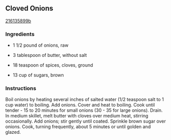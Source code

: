 ## Cloved Onions

[216135899b](http://www.food.com/recipe/cloved-onions-340910)

### Ingredients

 - 1 1/2 pound of onions, raw

 - 3 tablespoon of butter, without salt

 - 18 teaspoon of spices, cloves, ground

 - 13 cup of sugars, brown

### Instructions

Boil onions by heating several inches of salted water (1/2 teaspoon salt to 1 cup water) to boiling. Add onions. Cover and heat to boiling. Cook until tender - 15 to 20 minutes for small onions (30 - 35 for large onions). Drain. In medium skillet, melt butter with cloves over medium heat, stirring occasionally. Add onions; stir gently until coated. Sprinkle brown sugar over onions. Cook, turning frequently, about 5 minutes or until golden and glazed.